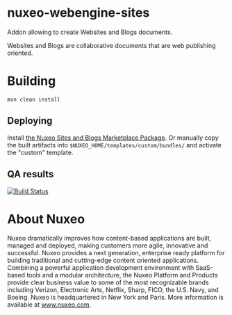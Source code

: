 # nuxeo-webengine-sites

Addon allowing to create Websites and Blogs documents.

Websites and Blogs are collaborative documents that are web publishing oriented.

# Building

    mvn clean install

## Deploying

Install [the Nuxeo Sites and Blogs Marketplace Package](https://connect.nuxeo.com/nuxeo/site/marketplace/package/nuxeo-sites-blogs).
Or manually copy the built artifacts into `$NUXEO_HOME/templates/custom/bundles/` and activate the "custom" template.

## QA results

[![Build Status](https://qa.nuxeo.org/jenkins/buildStatus/icon?job=addons_nuxeo-webengine-sites-master)](https://qa.nuxeo.org/jenkins/job/addons_nuxeo-webengine-sites-master/)

# About Nuxeo

Nuxeo dramatically improves how content-based applications are built, managed and deployed, making customers more agile, innovative and successful. Nuxeo provides a next generation, enterprise ready platform for building traditional and cutting-edge content oriented applications. Combining a powerful application development environment with SaaS-based tools and a modular architecture, the Nuxeo Platform and Products provide clear business value to some of the most recognizable brands including Verizon, Electronic Arts, Netflix, Sharp, FICO, the U.S. Navy, and Boeing. Nuxeo is headquartered in New York and Paris. More information is available at www.nuxeo.com.